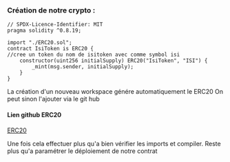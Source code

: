 

### Création de notre crypto : 

```Solidity
// SPDX-Licence-Identifier: MIT
pragma solidity ^0.8.19;

import "./ERC20.sol";
contract IsiToken is ERC20 {
//cree un token du nom de isitoken avec comme symbol isi
    constructor(uint256 initialSupply) ERC20("IsiToken", "ISI") {
        _mint(msg.sender, initialSupply);
    }
}
```



La création d'un nouveau workspace génére automatiquement le ERC20 
On peut sinon l'ajouter via le git hub

#### Lien github ERC20
[ERC20](https://github.com/OpenZeppelin/openzeppelin-contracts/tree/master/contracts/token/ERC20)

Une fois cela effectuer plus qu'a bien vérifier les imports et compiler.
Reste plus qu'a paramétrer le déploiement de notre contrat





